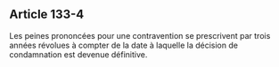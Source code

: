Article 133-4
----
Les peines prononcées pour une contravention se prescrivent par trois années
révolues à compter de la date à laquelle la décision de condamnation est devenue
définitive.
